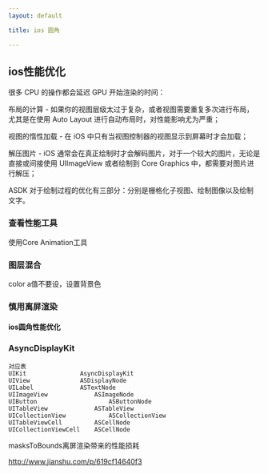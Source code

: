 ```yaml
---
layout: default

title: ios 圆角

---
```


## ios性能优化


很多 CPU 的操作都会延迟 GPU 开始渲染的时间：

布局的计算 - 如果你的视图层级太过于复杂，或者视图需要重复多次进行布局，尤其是在使用 Auto Layout 进行自动布局时，对性能影响尤为严重；

视图的惰性加载 - 在 iOS 中只有当视图控制器的视图显示到屏幕时才会加载；

解压图片 - iOS 通常会在真正绘制时才会解码图片，对于一个较大的图片，无论是直接或间接使用 UIImageView 或者绘制到 Core Graphics 中，都需要对图片进行解压；


ASDK 对于绘制过程的优化有三部分：分别是栅格化子视图、绘制图像以及绘制文字。

### 查看性能工具
使用Core Animation工具
### 图层混合

color a值不要设，设置背景色
### 慎用离屏渲染
#### ios圆角性能优化


### AsyncDisplayKit
	对应表
	UIKit				AsyncDisplayKit
	UIView				ASDisplayNode
	UILabel				ASTextNode
	UIImageView				ASImageNode
	UIButton					ASButtonNode
	UITableView				ASTableView
	UICollectionView			ASCollectionView
	UITableViewCell			ASCellNode
	UICollectionViewCell	ASCellNode
	

masksToBounds离屏渲染带来的性能损耗

	
	
http://www.jianshu.com/p/619cf14640f3





    


